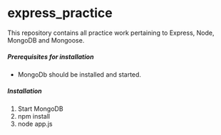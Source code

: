# express_practice
This repository contains all practice work pertaining to Express, Node, MongoDB and Mongoose.


##### Prerequisites for installation
- MongoDb should be installed and started.

##### Installation

1. Start MongoDB
2. npm install
3. node app.js

